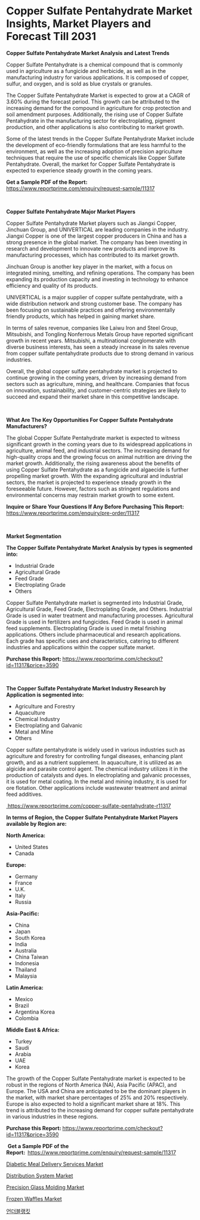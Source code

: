 <p><h1>Copper Sulfate Pentahydrate Market Insights, Market Players and Forecast Till 2031</h1></p><p><strong>Copper Sulfate Pentahydrate Market Analysis and Latest Trends</strong></p>
<p><p>Copper Sulfate Pentahydrate is a chemical compound that is commonly used in agriculture as a fungicide and herbicide, as well as in the manufacturing industry for various applications. It is composed of copper, sulfur, and oxygen, and is sold as blue crystals or granules.</p><p>The Copper Sulfate Pentahydrate Market is expected to grow at a CAGR of 3.60% during the forecast period. This growth can be attributed to the increasing demand for the compound in agriculture for crop protection and soil amendment purposes. Additionally, the rising use of Copper Sulfate Pentahydrate in the manufacturing sector for electroplating, pigment production, and other applications is also contributing to market growth.</p><p>Some of the latest trends in the Copper Sulfate Pentahydrate Market include the development of eco-friendly formulations that are less harmful to the environment, as well as the increasing adoption of precision agriculture techniques that require the use of specific chemicals like Copper Sulfate Pentahydrate. Overall, the market for Copper Sulfate Pentahydrate is expected to experience steady growth in the coming years.</p></p>
<p><strong>Get a Sample PDF of the Report:&nbsp;</strong> <a href="https://www.reportprime.com/enquiry/request-sample/11317">https://www.reportprime.com/enquiry/request-sample/11317</a></p>
<p>&nbsp;</p>
<p><strong>Copper Sulfate Pentahydrate Major Market Players</strong></p>
<p><p>Copper Sulfate Pentahydrate Market players such as Jiangxi Copper, Jinchuan Group, and UNIVERTICAL are leading companies in the industry. Jiangxi Copper is one of the largest copper producers in China and has a strong presence in the global market. The company has been investing in research and development to innovate new products and improve its manufacturing processes, which has contributed to its market growth.</p><p>Jinchuan Group is another key player in the market, with a focus on integrated mining, smelting, and refining operations. The company has been expanding its production capacity and investing in technology to enhance efficiency and quality of its products.</p><p>UNIVERTICAL is a major supplier of copper sulfate pentahydrate, with a wide distribution network and strong customer base. The company has been focusing on sustainable practices and offering environmentally friendly products, which has helped in gaining market share.</p><p>In terms of sales revenue, companies like Laiwu Iron and Steel Group, Mitsubishi, and Tongling Nonferrous Metals Group have reported significant growth in recent years. Mitsubishi, a multinational conglomerate with diverse business interests, has seen a steady increase in its sales revenue from copper sulfate pentahydrate products due to strong demand in various industries.</p><p>Overall, the global copper sulfate pentahydrate market is projected to continue growing in the coming years, driven by increasing demand from sectors such as agriculture, mining, and healthcare. Companies that focus on innovation, sustainability, and customer-centric strategies are likely to succeed and expand their market share in this competitive landscape.</p></p>
<p>&nbsp;</p>
<p><strong>What Are The Key Opportunities For Copper Sulfate Pentahydrate Manufacturers?</strong></p>
<p><p>The global Copper Sulfate Pentahydrate market is expected to witness significant growth in the coming years due to its widespread applications in agriculture, animal feed, and industrial sectors. The increasing demand for high-quality crops and the growing focus on animal nutrition are driving the market growth. Additionally, the rising awareness about the benefits of using Copper Sulfate Pentahydrate as a fungicide and algaecide is further propelling market growth. With the expanding agricultural and industrial sectors, the market is projected to experience steady growth in the foreseeable future. However, factors such as stringent regulations and environmental concerns may restrain market growth to some extent.</p></p>
<p><strong>Inquire or Share Your Questions If Any Before Purchasing This Report:</strong> <a href="https://www.reportprime.com/enquiry/pre-order/11317">https://www.reportprime.com/enquiry/pre-order/11317</a></p>
<p>&nbsp;</p>
<p><strong>Market Segmentation</strong></p>
<p><strong>The Copper Sulfate Pentahydrate Market Analysis by types is segmented into:</strong></p>
<p><ul><li>Industrial Grade</li><li>Agricultural Grade</li><li>Feed Grade</li><li>Electroplating Grade</li><li>Others</li></ul></p>
<p><p>Copper Sulfate Pentahydrate market is segmented into Industrial Grade, Agricultural Grade, Feed Grade, Electroplating Grade, and Others. Industrial Grade is used in water treatment and manufacturing processes. Agricultural Grade is used in fertilizers and fungicides. Feed Grade is used in animal feed supplements. Electroplating Grade is used in metal finishing applications. Others include pharmaceutical and research applications. Each grade has specific uses and characteristics, catering to different industries and applications within the copper sulfate market.</p></p>
<p><strong>Purchase this Report:&nbsp;</strong><a href="https://www.reportprime.com/checkout?id=11317&price=3590">https://www.reportprime.com/checkout?id=11317&price=3590</a></p>
<p>&nbsp;</p>
<p><strong>The Copper Sulfate Pentahydrate Market Industry Research by Application is segmented into:</strong></p>
<p><ul><li>Agriculture and Forestry</li><li>Aquaculture</li><li>Chemical Industry</li><li>Electroplating and Galvanic</li><li>Metal and Mine</li><li>Others</li></ul></p>
<p><p>Copper sulfate pentahydrate is widely used in various industries such as agriculture and forestry for controlling fungal diseases, enhancing plant growth, and as a nutrient supplement. In aquaculture, it is utilized as an algicide and parasite control agent. The chemical industry utilizes it in the production of catalysts and dyes. In electroplating and galvanic processes, it is used for metal coating. In the metal and mining industry, it is used for ore flotation. Other applications include wastewater treatment and animal feed additives.</p></p>
<p><a href="https://www.reportprime.com/copper-sulfate-pentahydrate-r11317">&nbsp;https://www.reportprime.com/copper-sulfate-pentahydrate-r11317</a></p>
<p><strong>In terms of Region, the Copper Sulfate Pentahydrate Market Players available by Region are:</strong></p>
<p>
    <p> <strong> North America: </strong>
        <ul>
            <li>United States</li>
            <li>Canada</li>
        </ul>
        </p> 
    <p> <strong> Europe: </strong>
        <ul>
            <li>Germany</li>
            <li>France</li>
            <li>U.K.</li>
            <li>Italy</li>
            <li>Russia</li>
        </ul>
        </p> 
    <p> <strong> Asia-Pacific: </strong>
        <ul>
            <li>China</li>
            <li>Japan</li>
            <li>South Korea</li>
            <li>India</li>
            <li>Australia</li>
            <li>China Taiwan</li>
            <li>Indonesia</li>
            <li>Thailand</li>
            <li>Malaysia</li>
        </ul>
        </p> 
    <p> <strong> Latin America: </strong>
        <ul>
            <li>Mexico</li>
            <li>Brazil</li>
            <li>Argentina Korea</li>
            <li>Colombia</li>
        </ul>
        </p> 
    <p> <strong> Middle East & Africa: </strong>
        <ul>
            <li>Turkey</li>
            <li>Saudi</li>
            <li>Arabia</li>
            <li>UAE</li>
            <li>Korea</li>
        </ul>
    </p>
    </p>
<p><p>The growth of the Copper Sulfate Pentahydrate market is expected to be robust in the regions of North America (NA), Asia Pacific (APAC), and Europe. The USA and China are anticipated to be the dominant players in the market, with market share percentages of 25% and 20% respectively. Europe is also expected to hold a significant market share at 18%. This trend is attributed to the increasing demand for copper sulfate pentahydrate in various industries in these regions.</p></p>
<p><strong>Purchase this Report: </strong><a href="https://www.reportprime.com/checkout?id=11317&price=3590">https://www.reportprime.com/checkout?id=11317&price=3590</a></p>
<p>&nbsp;<strong>Get a Sample PDF of the Report:&nbsp;&nbsp;</strong><a href="https://www.reportprime.com/enquiry/request-sample/11317">https://www.reportprime.com/enquiry/request-sample/11317</a></p>
<p><strong></strong></p>
<p><p><a href="https://github.com/jsmusil/Market-Research-Report-List-2/blob/main/diabetic-meal-delivery-services-market.md">Diabetic Meal Delivery Services Market</a></p><p><a href="https://github.com/yemakinde/Market-Research-Report-List-2/blob/main/distribution-system-market.md">Distribution System Market</a></p><p><a href="https://issuu.com/reportprime-2/docs/precision-glass-molding-market-size-2030.pptx">Precision Glass Molding Market</a></p><p><a href="https://www.linkedin.com/pulse/frozen-waffles-market-competitive-analysis-trends-d2iae?trackingId=0fBVYYjCsVTGdjfQdJRjhA%3D%3D">Frozen Waffles Market</a></p><p><a href="https://github.com/vs10l4sfg5c/Market-Research-Report-List-1/blob/main/922367924042.md">언더블랭킷</a></p></p>